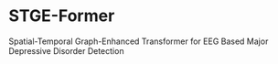 # STGE-Former
Spatial-Temporal Graph-Enhanced Transformer for EEG Based Major Depressive Disorder Detection
